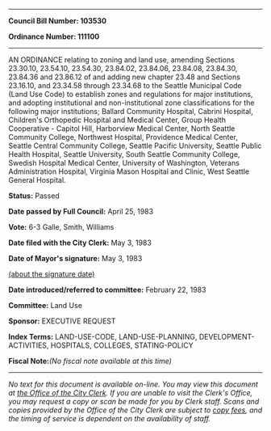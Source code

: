 

********

**Council Bill Number: 103530**
   
**Ordinance Number: 111100**
********

 AN ORDINANCE relating to zoning and land use, amending Sections 23.30.10, 23.54.10, 23.54.30, 23.84.02, 23.84.06, 23.84.08, 23.84.30, 23.84.36 and 23.86.12 of and adding new chapter 23.48 and Sections 23.16.10, and 23.34.58 through 23.34.68 to the Seattle Municipal Code (Land Use Code) to establish zones and regulations for major institutions, and adopting institutional and non-institutional zone classifications for the following major institutions; Ballard Community Hospital, Cabrini Hospital, Children's Orthopedic Hospital and Medical Center, Group Health Cooperative - Capitol Hill, Harborview Medical Center, North Seattle Community College, Northwest Hospital, Providence Medical Center, Seattle Central Community College, Seattle Pacific University, Seattle Public Health Hospital, Seattle University, South Seattle Community College, Swedish Hospital Medical Center, University of Washington, Veterans Administration Hospital, Virginia Mason Hospital and Clinic, West Seattle General Hospital.

**Status:** Passed
   
**Date passed by Full Council:** April 25, 1983
   
**Vote:** 6-3 Galle, Smith, Williams
   
**Date filed with the City Clerk:** May 3, 1983
   
**Date of Mayor's signature:** May 3, 1983
   
[(about the signature date)](/~public/approvaldate.htm)
   
   
   
**Date introduced/referred to committee:** February 22, 1983
   
**Committee:** Land Use
   
**Sponsor:** EXECUTIVE REQUEST
   
   
**Index Terms:** LAND-USE-CODE, LAND-USE-PLANNING, DEVELOPMENT-ACTIVITIES, HOSPITALS, COLLEGES, STATING-POLICY

**Fiscal Note:**_(No fiscal note available at this time)_
********

_No text for this document is available on-line. You may view this document at [the Office of the City Clerk](http://www.seattle.gov/leg/clerk/contactUs.htm). If you are unable to visit the Clerk's Office, you may request a copy or scan be made for you by Clerk staff. Scans and copies provided by the Office of the City Clerk are subject to [copy fees](http://clerk.seattle.gov/~public/clerkfees.htm), and the timing of service is dependent on the availability of staff._

